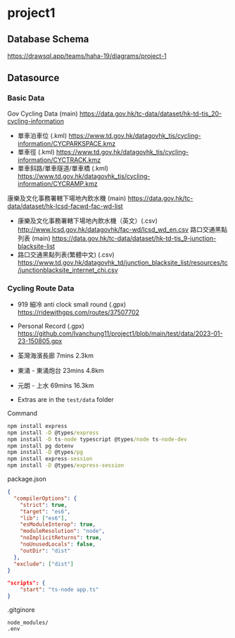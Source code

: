 # project1

## Database Schema

https://drawsql.app/teams/haha-19/diagrams/project-1


## Datasource 


### Basic Data
Gov Cycling Data (main) https://data.gov.hk/tc-data/dataset/hk-td-tis_20-cycling-information
- 單車泊車位 (.kml) https://www.td.gov.hk/datagovhk_tis/cycling-information/CYCPARKSPACE.kmz
- 單車徑 (.kml) https://www.td.gov.hk/datagovhk_tis/cycling-information/CYCTRACK.kmz
- 單車斜路/單車隧道/單車橋 (.kml) https://www.td.gov.hk/datagovhk_tis/cycling-information/CYCRAMP.kmz


康樂及文化事務署轄下場地內飲水機 (main) https://data.gov.hk/tc-data/dataset/hk-lcsd-facwd-fac-wd-list
- 康樂及文化事務署轄下場地內飲水機（英文）(.csv) http://www.lcsd.gov.hk/datagovhk/fac-wd/lcsd_wd_en.csv
路口交通黑點列表 (main) https://data.gov.hk/tc-data/dataset/hk-td-tis_9-junction-blacksite-list
- 路口交通黑點列表(繁體中文) (.csv) https://www.td.gov.hk/datagovhk_td/junction_blacksite_list/resources/tc/junctionblacksite_internet_chi.csv

### Cycling Route Data

- 919 細冷 anti clock small round (.gpx) https://ridewithgps.com/routes/37507702

- Personal Record (.gpx) https://github.com/Ivanchung11/project1/blob/main/test/data/2023-01-23-150805.gpx  

- 荃灣海濱長廊 7mins 2.3km
- 東涌 - 東涌炮台 23mins 4.8km
- 元朗 - 上水 69mins 16.3km

- Extras are in the `test/data` folder


Command
```cmd
npm install express
npm install -D @types/express
npm install -D ts-node typescript @types/node ts-node-dev 
npm install pg dotenv
npm install -D @types/pg
npm install express-session
npm install -D @types/express-session
```

package.json
```json
{
  "compilerOptions": {
    "strict": true,
    "target": "es6",
    "lib": ["es6"],
    "esModuleInterop": true,
    "moduleResolution": "node",
    "noImplicitReturns": true,
    "noUnusedLocals": false,
    "outDir": "dist"
  },
  "exclude": ["dist"]
}

"scripts": {
	"start": "ts-node app.ts"
}
```




.gitginore
```
node_modules/
.env
```
